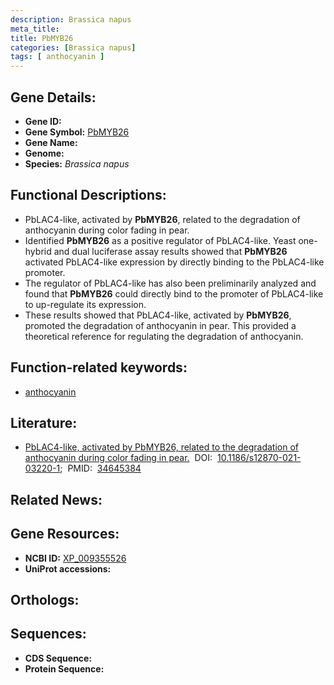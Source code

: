 ```yaml
---
description: Brassica napus
meta_title:
title: PbMYB26
categories: [Brassica napus]
tags: [ anthocyanin ]
---
```


## Gene Details:
- **Gene ID:** []()
- **Gene Symbol:** <u>PbMYB26</u>
- **Gene Name:** 
- **Genome:** []()
- **Species:** *Brassica napus*

## Functional Descriptions:
   - PbLAC4-like, activated by **PbMYB26**, related to the degradation of anthocyanin during color fading in pear.
   - Identified **PbMYB26** as a positive regulator of PbLAC4-like. Yeast one-hybrid and dual luciferase assay results showed that **PbMYB26** activated PbLAC4-like expression by directly binding to the PbLAC4-like promoter.
   - The regulator of PbLAC4-like has also been preliminarily analyzed and found that **PbMYB26** could directly bind to the promoter of PbLAC4-like to up-regulate its expression.
   - These results showed that PbLAC4-like, activated by **PbMYB26**, promoted the degradation of anthocyanin in pear. This provided a theoretical reference for regulating the degradation of anthocyanin.

## Function-related keywords:
   - [anthocyanin](/tags/anthocyanin/)

## Literature:
   - [PbLAC4-like, activated by PbMYB26, related to the degradation of anthocyanin during color fading in pear.](https://doi.org/10.1186/s12870-021-03220-1)&nbsp;&nbsp;DOI:&nbsp;&nbsp;[10.1186/s12870-021-03220-1](https://doi.org/10.1186/s12870-021-03220-1);&nbsp;&nbsp;PMID:&nbsp;&nbsp;[34645384](https://pubmed.ncbi.nlm.nih.gov/34645384/)

## Related News:

## Gene Resources:
- **NCBI ID:**  [XP_009355526](https://www.ncbi.nlm.nih.gov/gene/?term=XP_009355526)
- **UniProt accessions:**  [](https://www.uniprot.org/uniprotkb//entry)

## Orthologs:

## Sequences:
- **CDS Sequence:**
- **Protein Sequence:**
